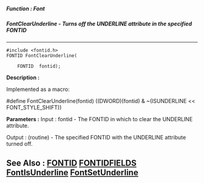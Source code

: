 ##### Function : Font
##### FontClearUnderline - Turns off the UNDERLINE attribute in the specified FONTID
---
```
#include <fontid.h>
FONTID FontClearUnderline(

	FONTID  fontid);
```
**Description :**

Implemented as a macro:

#define FontClearUnderline(fontid) ((DWORD)(fontid) & ~(ISUNDERLINE << 
FONT_STYLE_SHIFT))

**Parameters :**
Input :
fontid  -  The FONTID in which to clear the UNDERLINE attribute.

Output :
(routine)  -  The specified FONTID with the UNDERLINE attribute turned off.



**See Also :**
[FONTID](/reference/Data/FONTID)
[FONTIDFIELDS](/reference/Data/FONTIDFIELDS)
[FontIsUnderline](/reference/Func/FontIsUnderline)
[FontSetUnderline](/reference/Func/FontSetUnderline)
---
